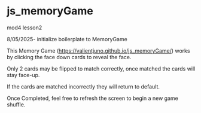 # js_memoryGame

mod4 lesson2

8/05/2025- initialize boilerplate to MemoryGame

This Memory Game (https://valientjuno.github.io/js_memoryGame/) works by clicking the face down cards to reveal the face.

Only 2 cards may be flipped to match correctly, once matched the cards will stay face-up.

If the cards are matched incorrectly they will return to default.

Once Completed, feel free to refresh the screen to begin a new game shuffle.

